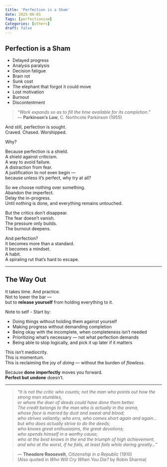 ```yaml
---
title: 'Perfection is a Sham'
date: 2025-06-01
Tags: [perfectionism]
Categories: [others]
draft: false
---
```


## Perfection is a Sham

- Delayed progress  
- Analysis paralysis  
- Decision fatigue  
- Brain rot  
- Sunk cost  
- The elephant that forgot it could move  
- Lost motivation  
- Burnout  
- Discontentment  

> *“Work expands so as to fill the time available for its completion.”*  
> — **Parkinson’s Law**, C. Northcote Parkinson (1955)

And still, perfection is sought.  
Craved. Chased. Worshipped.

Why?

Because perfection is a shield.  
A shield against criticism.  
A way to avoid failure.  
A distraction from fear.  
A justification to not even begin —  
because unless it’s perfect, why try at all?

So we choose nothing over something.  
Abandon the imperfect.  
Delay the in-progress.  
Until nothing is done, and everything remains untouched.

But the critics don’t disappear.  
The fear doesn’t vanish.  
The pressure only builds.  
The burnout deepens.

And perfection?  
It becomes more than a standard.  
It becomes a mindset.  
A habit.  
A spiraling rut that’s hard to escape.

---

## The Way Out

It takes time. And practice.  
Not to lower the bar —  
but to **release yourself** from holding everything to it.

Note to self - Start by:
- Doing things without holding them against yourself  
- Making progress without demanding completion  
- Being okay with the incomplete, when completeness isn’t needed  
- Prioritizing what’s necessary — not what perfection demands  
- Being able to stop logically, and pick it up later if it matters

This isn’t mediocrity.  
This is momentum.  
This is reclaiming the joy of *doing* — without the burden of *flawless.*

Because **done imperfectly** moves you forward.  
**Perfect but undone** doesn’t.

---

> *“It is not the critic who counts; not the man who points out how the strong man stumbles,  
> or where the doer of deeds could have done them better.  
> The credit belongs to the man who is actually in the arena,  
> whose face is marred by dust and sweat and blood;  
> who strives valiantly; who errs, who comes short again and again…  
> but who does actually strive to do the deeds;  
> who knows great enthusiasms, the great devotions;  
> who spends himself in a worthy cause;  
> who at the best knows in the end the triumph of high achievement,  
> and who at the worst, if he fails, at least fails while daring greatly…”*

> — **Theodore Roosevelt**, *Citizenship in a Republic* (1910)  
> (Also quoted in *Who Will Cry When You Die?* by Robin Sharma)